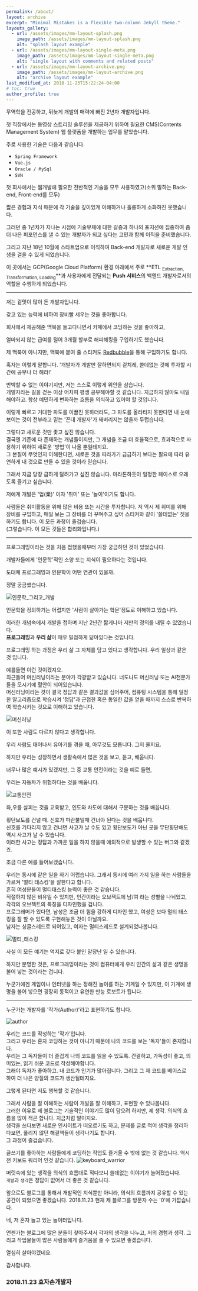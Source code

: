 ```yaml
---
permalink: /about/
layout: archive
excerpt: "Minimal Mistakes is a flexible two-column Jekyll theme."
layouts_gallery:
  - url: /assets/images/mm-layout-splash.png
    image_path: /assets/images/mm-layout-splash.png
    alt: "splash layout example"
  - url: /assets/images/mm-layout-single-meta.png
    image_path: /assets/images/mm-layout-single-meta.png
    alt: "single layout with comments and related posts"
  - url: /assets/images/mm-layout-archive.png
    image_path: /assets/images/mm-layout-archive.png
    alt: "archive layout example"
last_modified_at: 2018-11-23T15:22:24-04:00
# toc: true
author_profile: true
---
```


무역학을 전공하고, 뒤늦게 개발의 매력에 빠진 2년차 개발자입니다.

첫 직장에서는 동영상 스트리밍 솔루션을 제공하기 위하여 필요한 CMS(Contents Management System) 웹 플랫폼을 개발하는 업무를 맡았습니다.

주로 사용한 기술은 다음과 같습니다.
- <code>Spring Framework</code>
- <code>Vue.js</code> 
- <code>Oracle / MySql</code>
- <code>SVN</code>

첫 회사에서는 웹개발에 필요한 전반적인 기술을 모두 사용하였고(소위 말하는 Back-end, Front-end를 모두)

짧은 경험과 지식 때문에 각 기술을 깊이있게 이해하거나 훌륭하게 소화하진 못했습니다.

그러던 중 1년차가 지나는 시점에 기술부채에 대한 갈증과 하나의 포지션에 집중하여 좀 더 나은 퍼포먼스를 낼 수 있는 개발자가 되고 싶다는 고민과 함께 이직을 준비했습니다.

그리고 지난 18년 10월에 스타트업으로 이직하여 Back-end 개발자로 새로운 개발 인생을 걸을 수 있게 되었습니다.

이 곳에서는 GCP(Google Cloud Platform) 환경 아래에서 주로 **ETL <sub>Extraction, Transformation, Loading</sub>**과 사용자에게 전달되는 **Push 서비스**의 백엔드 개발자로서의 역할을 수행하게 되었습니다.

---

저는 겉멋이 많이 든 개발자입니다.

갖고 있는 능력에 비하여 장비빨 세우는 것을 좋아합니다.

회사에서 제공해준 맥북을 들고다니면서 카페에서 코딩하는 것을 좋아하고,

얼마되지 않는 급여를 털어 3개월 할부로 해피해킹을 구입하기도 했습니다.

제 맥북이 아니지만, 맥북에 붙여 줄 스티커도 [Redbubble](https://www.redbubble.com/explore/)을 통해 구입하기도 합니다.

혹자는 이렇게 말합니다.
'개발자가 개발만 잘하면되지 겉치레, 쓸데없는 것에 투자할 시간에 공부나 더 해라!'

반박할 수 없는 이야기지만, 저는 스스로 이렇게 위안을 삼습니다.<br/>
개발자라는 길을 걷는 이상 어차피 평생 공부해야할 것 같습니다. 지금하지 않아도 내일해야하고. 항상 예민하게 변화하는 흐름을 의식하고 있어야 할 것입니다.

이렇게 빠르고 거대한 파도를 이끌진 못하더라도, 그 파도를 올라타지 못한다면 내 눈에 보이는 것이 전부라고 믿는 '꼰대 개발자'가 돼버리지는 않을까 두렵습니다.

그렇다고 새로운 것만 좇고 싶진 않습니다.<br/>
결국엔 기존에 다 존재하는 개념들이지만, 그 개념을 조금 더 효율적으로, 효과적으로 사용하기 위하여 새로운 '방법'이 나올 뿐일테지요.<br/>
그 본질이 무엇인지 이해한다면, 새로운 것을 따라가기 급급하기 보다는 필요에 따라 유연하게 내 것으로 만들 수 있을 것이라 믿습니다.

그래서 지금 당장 급하게 달려가고 싶진 않습니다. 마라톤하듯이 일정한 페이스로 오래도록 즐기고 싶습니다.

저에게 개발은 '업(業)' 이자 '취미' 또는 '놀이'이기도 합니다.

사람들은 취미활동을 위해 많은 비용 또는 시간을 투자합니다.
저 역시 제 취미를 위해 장비를 구입하고, 매일 보는 그 장비를 더 꾸며주고 싶어 스티커와 같이 '쓸데없는' 짓을 하기도 합니다.
이 모든 과정이 즐겁습니다.<br/>
(그렇습니다. 이 모든 것들은 합리화입니다.)

---

프로그래밍이라는 것을 처음 접했을때부터 가장 궁금하던 것이 있었습니다.

개발자들에게 '인문학'적인 소양 또는 지식이 필요하다는 것입니다.

도대체 프로그래밍과 인문학이 어떤 연관이 있을까.

정말 궁금했습니다.

![인문학_그리고_개발](/assets/images/about/humanities.JPG)

인문학을 정의하기는 어렵지만 '사람이 살아가는 학문'정도로 이해하고 있습니다.

이러한 개념속에서 개발을 접하며 지난 2년간 짧게나마 저만의 정의를 내릴 수 있었습니다.<br/>
**프로그래밍**과 **우리 삶**이 매우 밀접하게 닮아있다는 것입니다.

프로그래밍 하는 과정은 우리 삶 그 자체를 담고 있다고 생각합니다. 우리 일상과 같은 것 입니다.

 예를들면 이런 것이겠지요. <br/>
 최근들어 머신러닝이라는 분야가 각광받고 있습니다. 너도나도 머신러닝 또는 AI전문가들을 모시기에 혈안이 되어있습니다.<br/>
 머신러닝이라는 것이 결국 정답과 같은 결과값을 심어주어, 컴퓨팅 시스템을 통해 일정한 알고리즘으로 학습시켜 '정답'과 근접한 혹은 동일한 값을 얻을 때까지 스스로 반복하여 학습시키는 것으로 이해하고 있습니다.

 ![머신러닝](/assets/images/about/machine_learning.jpeg)

 이 또한 사람도 다르지 않다고 생각합니다.

 우리 사람도 태어나서 유아기를 겪을 때, 아무것도 모릅니다. 그저 울지요.

 하지만 우리는 성장하면서 생활속에서 많은 것을 보고, 듣고, 배웁니다.

 너무나 많은 예시가 있겠지만, 그 중 교통 안전이라는 것을 예로 들면,

 우리는 자동차가 위험하다는 것을 배웁니다.

 ![교통안전](/assets/images/about/traffic_safety.jpg)

 좌,우를 살피는 것을 교육받고, 인도와 차도에 대해서 구분하는 것을 배웁니다.

 횡단보도를 건널 때. 신호가 파란불일때 건너야 된다는 것을 배웁니다.<br/>
 신호를 기다리지 않고 건너면 사고가 날 수도 있고
 횡단보도가 아닌 곳을 무단횡단해도 역시 사고가 날 수 있습니다.<br/>
 이러한 사고는 정답과 가까운 일을 하지 않을때 예외적으로 발생할 수 있는 버그와 같겠죠.

 조금 다른 예를 들어보겠습니다.

 우리는 동시에 같은 일을 하기 어렵습니다. 그래서 동시에 여러 가지 일을 하는 사람들을 가르켜 '멀티 태스킹'을 잘한다고 합니다.<br/>
 흔히 여성분들이 멀티태스킹 능력이 좋은 것 같습니다.<br/>
 적절하지 않은 비유일 수 있지만, 인간이라는 오브젝트에 남/여 라는 성별을 나뉘었고,
 각각의 오브젝트의 특징을 디자인했을 겁니다.<br/>
 프로그래머가 있다면, 남성은 조금 더 힘을 강하게 디자인 했고, 여성은 보다 멀티 태스킹을 잘 할 수 있도록 구현해놓은 것이 아닐까요.<br/>
 남자는 싱글스레드로 되어있고, 여자는 멀티스레드로 설계되었나봅니다.

 ![멀티_태스킹](/assets/images/about/multi_tasking.jpg)

 사실 이 모든 얘기는 억지로 갖다 붙인 말장난 일 수 있습니다.
 
 하지만 분명한 것은, 프로그래밍이라는 것이 컴퓨터에게 우리 인간의 삶과 같은 생명을 불어 넣는 것이라는 겁니다.
 
 누군가에겐 게임이나 인터넷을 하는 정해진 놀이를 하는 기계일 수 있지만, 이 기계에 생명을 불어 넣으면 굉장히 동적이고 유연한 만능 로보트가 됩니다.

 ---

 누군가는 개발자를 '작가(Author)'라고 표현하기도 합니다.

 ![author](/assets/images/about/author.jpeg)

 우리는 코드를 작성하는 '작가'입니다.<br/>
 그리고 우리는 혼자 코딩하는 것이 아니기 때문에 나의 코드를 보는 '독자'들이 존재합니다.<br/>
 우리는 그 독자들이 더 즐겁게 나의 코드를 읽을 수 있도록. 간결하고, 가독성이 좋고, 의미있는, 읽기 쉬운 코드로 작성해야합니다.<br/>
 그래야 독자가 좋아하고. 내 코드가 인기가 많아집니다. 그리고 그 제 코드를 베이스로 하여 더 나은 양질의 코드가 생산될테지요.
 
 그렇게 된다면 저도 행복할 것 같습니다.

 그래서 사람을 잘 이해하는 사람이 개발을 잘 이해하고, 표현할 수 있나봅니다.<br/>
 그러한 이유로 제 블로그는 기술적인 이야기도 많이 담으려 하지만, 제 생각. 의식의 흐름을 많이 적곤 합니다. 지금처럼 말이지요.<br/>
 생각을 쓰다보면 새로운 인사이트가 떠오르기도 하고,
 문제를 글로 적어 생각을 정리하다보면, 풀리지 않던 해결책들이 생각나기도 합니다.<br/>
 그 과정이 즐겁습니다.

 글쓰기를 좋아하는 사람들에게 코딩하는 작업도 즐거울 수 밖에 없는 것 같습니다.
 역시 전 키보드 워리어 인것 같습니다.
![keyboard_warrior](/assets/images/about/keyboard_warrior.jpeg)
 

 머릿속에 있는 생각을 의식의 흐름대로 적다보니 쓸데없는 이야기가 늘어졌습니다.
 <br/>
 <code>개발</code>과 <code>생각</code>은 정답이 없어서 더 좋은 것 같습니다.

 앞으로도 블로그를 통해서 개발적인 지식뿐만 아니라, 의식의 흐름까지 공유할 수 있는 공간이 되었으면 좋겠습니다.
 2018.11.23 현재 제 블로그를 방문자 수는 '0'에 가깝습니다.

 네, 저 혼자 놀고 있는 놀이터입니다.

 언젠가는 블로그에 많은 분들이 찾아주셔서 각자의 생각을 나누고, 저의 경험과 생각. 그리고 작업물들이 많은 사람들에게 즐거움을 줄 수 있으면 좋겠습니다.

 열심히 살아야겠네요.

감사합니다.

### 2018.11.23 효자손개발자